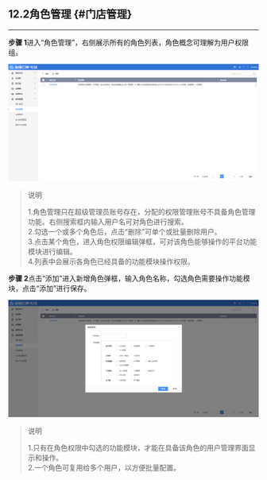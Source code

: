 ## 12.2角色管理 {#门店管理}

---

**步骤 1**进入“角色管理”，右侧展示所有的角色列表，角色概念可理解为用户权限组。

![](/assets/jue-se-guan-li.PNG)

> 说明
>
> 1.角色管理只在超级管理员账号存在，分配的权限管理账号不具备角色管理功能。右侧搜索框内输入用户名可对角色进行搜索。  
> 2.勾选一个或多个角色后，点击“删除”可单个或批量删除用户。  
> 3.点击某个角色，进入角色权限编辑弹框，可对该角色能够操作的平台功能模块进行编辑。  
> 4.列表中会展示各角色已经具备的功能模块操作权限。

**步骤 2**点击“添加”进入新增角色弹框，输入角色名称，勾选角色需要操作功能模块，点击“添加”进行保存。

![](/assets/jue-se-tian-jia.png)

> 说明
>
> 1.只有在角色权限中勾选的功能模块，才能在具备该角色的用户管理界面显示和操作。  
> 2.一个角色可复用给多个用户，以方便批量配置。




